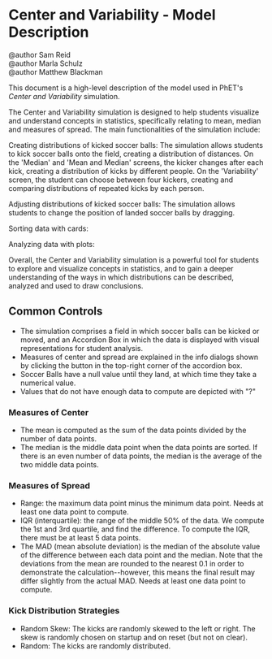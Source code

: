 # Center and Variability - Model Description

@author Sam Reid
<br>@author Marla Schulz
<br>@author Matthew Blackman

This document is a high-level description of the model used in PhET's _Center and Variability_ simulation.

The Center and Variability simulation is designed to help students visualize and understand concepts in statistics, specifically
relating to mean, median and measures of spread. The main functionalities of the simulation include:

Creating distributions of kicked soccer balls: The simulation allows students to kick soccer balls onto the field, creating a
distribution of distances. On the 'Median' and 'Mean and Median' screens, the kicker changes after each kick, creating a distribution
of kicks by different people. On the 'Variability' screen, the student can choose between four kickers, creating and comparing distributions
of repeated kicks by each person.

Adjusting distributions of kicked soccer balls: The simulation allows students to change the position of landed soccer balls by dragging.

Sorting data with cards:

Analyzing data with plots:

Overall, the Center and Variability simulation is a powerful tool for students to explore and visualize concepts in statistics,
and to gain a deeper understanding of the ways in which distributions can be described, analyzed and used to draw conclusions.

## Common Controls
* The simulation comprises a field in which soccer balls can be kicked or moved, and an Accordion Box in which the data is displayed with visual representations for student analysis.
* Measures of center and spread are explained in the info dialogs shown by clicking the button in the top-right corner of the accordion box.
* Soccer Balls have a null value until they land, at which time they take a numerical value.
* Values that do not have enough data to compute are depicted with "?"

### Measures of Center
* The mean is computed as the sum of the data points divided by the number of data points.
* The median is the middle data point when the data points are sorted. If there is an even number of data points, the median is the average of the two middle data points.

### Measures of Spread
* Range: the maximum data point minus the minimum data point. Needs at least one data point to compute.
* IQR (interquartile): the range of the middle 50% of the data. We compute the 1st and 3rd quartile, and find the difference.
To compute the IQR, there must be at least 5 data points.
* The MAD (mean absolute deviation) is the median of the absolute value of the difference between each data point and the median.
Note that the deviations from the mean are rounded to the nearest 0.1 in order to demonstrate the calculation--however,
this means the final result may differ slightly from the actual MAD. Needs at least one data point to compute.

### Kick Distribution Strategies
* Random Skew: The kicks are randomly skewed to the left or right. The skew is randomly chosen on startup and on reset (but not on clear).
* Random: The kicks are randomly distributed.